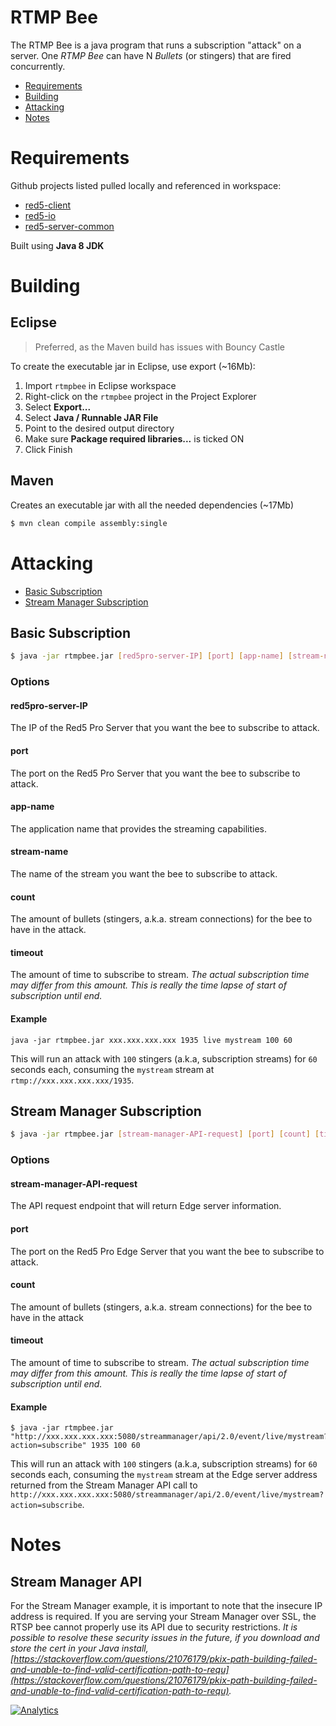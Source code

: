# RTMP Bee
The RTMP Bee is a java program that runs a subscription "attack" on a server. One *RTMP Bee* can have N *Bullets* (or stingers) that are fired concurrently.

* [Requirements](#requirements)
* [Building](#building)
* [Attacking](#attacking)
* [Notes](#notes)

# Requirements

Github projects listed pulled locally and referenced in workspace:

* [red5-client](https://github.com/Red5/red5-client)
* [red5-io](https://github.com/Red5/red5-io)
* [red5-server-common](https://github.com/Red5/red5-server-common)

Built using **Java 8 JDK**

# Building

## Eclipse

> Preferred, as the Maven build has issues with Bouncy Castle

To create the executable jar in Eclipse, use export (~16Mb):

1. Import `rtmpbee` in Eclipse workspace
2. Right-click on the `rtmpbee` project in the Project Explorer
3. Select __Export...__
4. Select __Java / Runnable JAR File__
5. Point to the desired output directory
6. Make sure __Package required libraries...__ is ticked ON
7. Click Finish

## Maven

Creates an executable jar with all the needed dependencies (~17Mb)

```sh
$ mvn clean compile assembly:single
```

# Attacking

* [Basic Subscription](#basic-subscription)
* [Stream Manager Subscription](#stream-manager-subscription)

## Basic Subscription

```sh
$ java -jar rtmpbee.jar [red5pro-server-IP] [port] [app-name] [stream-name] [count] [timeout]
```

### Options

#### red5pro-server-IP
The IP of the Red5 Pro Server that you want the bee to subscribe to attack.

#### port
The port on the Red5 Pro Server that you want the bee to subscribe to attack.

#### app-name
The application name that provides the streaming capabilities.

#### stream-name
The name of the stream you want the bee to subscribe to attack.

#### count
The amount of bullets (stingers, a.k.a. stream connections) for the bee to have in the attack.

#### timeout
The amount of time to subscribe to stream. _The actual subscription time may differ from this amount. This is really the time lapse of start of subscription until end._

#### Example

```ssh
java -jar rtmpbee.jar xxx.xxx.xxx.xxx 1935 live mystream 100 60
```

This will run an attack with `100` stingers (a.k.a, subscription streams) for `60` seconds each, consuming the `mystream` stream at `rtmp://xxx.xxx.xxx.xxx/1935`.

## Stream Manager Subscription

```sh
$ java -jar rtmpbee.jar [stream-manager-API-request] [port] [count] [timeout]
```

### Options

#### stream-manager-API-request
The API request endpoint that will return Edge server information.

#### port
The port on the Red5 Pro Edge Server that you want the bee to subscribe to attack.

#### count
The amount of bullets (stingers, a.k.a. stream connections) for the bee to have in the attack

#### timeout
The amount of time to subscribe to stream. _The actual subscription time may differ from this amount. This is really the time lapse of start of subscription until end._

#### Example

```ssh
$ java -jar rtmpbee.jar "http://xxx.xxx.xxx.xxx:5080/streammanager/api/2.0/event/live/mystream?action=subscribe" 1935 100 60
```

This will run an attack with `100` stingers (a.k.a, subscription streams) for `60` seconds each, consuming the `mystream` stream at the Edge server address returned from the Stream Manager API call to `http://xxx.xxx.xxx.xxx:5080/streammanager/api/2.0/event/live/mystream?action=subscribe`.

# Notes

## Stream Manager API

For the Stream Manager example, it is important to note that the insecure IP address is required. If you are serving your Stream Manager over SSL, the RTSP bee cannot properly use its API due to security restrictions. _It is possible to resolve these security issues in the future, if you download and store the cert in your Java install, [https://stackoverflow.com/questions/21076179/pkix-path-building-failed-and-unable-to-find-valid-certification-path-to-requ](https://stackoverflow.com/questions/21076179/pkix-path-building-failed-and-unable-to-find-valid-certification-path-to-requ)._

[![Analytics](https://ga-beacon.appspot.com/UA-59819838-3/red5pro/rtmpbee?pixel)](https://github.com/igrigorik/ga-beacon)

